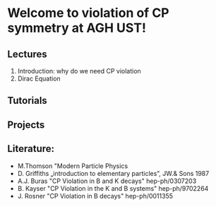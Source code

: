 # Welcome to violation of CP symmetry at AGH UST!



## Lectures
1. Introduction: why do we need CP violation 
2. Dirac Equation

## Tutorials

## Projects 

## Literature:
- M.Thomson "Modern Particle Physics
- D. Griffiths „introduction to elementary particles”, JW.& Sons 1987
- A.J. Buras "CP Violation in B and K decays" hep-ph/0307203
- B. Kayser "CP Violation in the K and B systems" hep-ph/9702264
- J. Rosner "CP Violation in B decays" hep-ph/0011355


